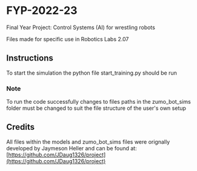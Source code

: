 # FYP-2022-23
Final Year Project: Control Systems (AI) for wrestling robots

Files made for specific use in Robotics Labs 2.07

## Instructions
To start the simulation the python file start_training.py should be run

### Note
To run the code successfully changes to files paths in the zumo_bot_sims folder must be changed to suit the file structure of the user's own setup


## Credits
All files within the models and zumo_bot_sims files were orignally developed by Jaymeson Heller and can be found at: [https://github.com/JDaug1326/project](https://github.com/JDaug1326/project)
